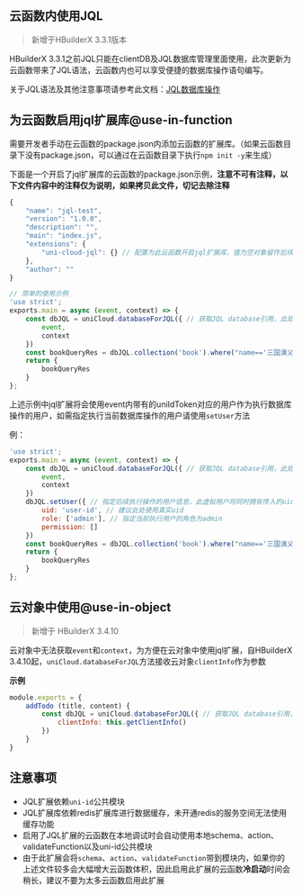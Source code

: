 ## 云函数内使用JQL

> 新增于HBuilderX 3.3.1版本

HBuilderX 3.3.1之前JQL只能在clientDB及JQL数据库管理里面使用，此次更新为云函数带来了JQL语法，云函数内也可以享受便捷的数据库操作语句编写。

关于JQL语法及其他注意事项请参考此文档：[JQL数据库操作](uniCloud/jql.md)

## 为云函数启用jql扩展库@use-in-function

需要开发者手动在云函数的package.json内添加云函数的扩展库。（如果云函数目录下没有package.json，可以通过在云函数目录下执行`npm init -y`来生成）

下面是一个开启了jql扩展库的云函数的package.json示例，**注意不可有注释，以下文件内容中的注释仅为说明，如果拷贝此文件，切记去除注释**

```js
{
	"name": "jql-test",
	"version": "1.0.0",
	"description": "",
	"main": "index.js",
	"extensions": {
		"uni-cloud-jql": {} // 配置为此云函数开启jql扩展库，值为空对象留作后续追加参数，暂无内容
	},
	"author": ""
}
```

```js
// 简单的使用示例
'use strict';
exports.main = async (event, context) => {
	const dbJQL = uniCloud.databaseForJQL({ // 获取JQL database引用，此处需要传入云函数的event和context，必传
		event,
		context 
	})
	const bookQueryRes = dbJQL.collection('book').where("name=='三国演义'").get() // 直接执行数据库操作
	return {
		bookQueryRes
	}
};
```

上述示例中jql扩展将会使用event内带有的uniIdToken对应的用户作为执行数据库操作的用户，如需指定执行当前数据库操作的用户请使用`setUser`方法

例：

```js
'use strict';
exports.main = async (event, context) => {
	const dbJQL = uniCloud.databaseForJQL({ // 获取JQL database引用，此处需要传入云函数的event和context
		event,
		context
	})
	dbJQL.setUser({ // 指定后续执行操作的用户信息，此虚拟用户将同时拥有传入的uid、role、permission
		uid: 'user-id', // 建议此处使用真实uid
		role: ['admin'], // 指定当前执行用户的角色为admin
		permission: []
	})
	const bookQueryRes = dbJQL.collection('book').where("name=='三国演义'").get() // 直接执行数据库操作
	return {
		bookQueryRes
	}
};
```

## 云对象中使用@use-in-object

> 新增于 HBuilderX 3.4.10

云对象中无法获取`event`和`context`，为方便在云对象中使用jql扩展，自HBuilderX 3.4.10起，`uniCloud.databaseForJQL`方法接收云对象`clientInfo`作为参数

**示例**

```js
module.exports = {
	addTodo (title, content) {
		const dbJQL = uniCloud.databaseForJQL({ // 获取JQL database引用，此处需要传入云对象的clientInfo
			clientInfo: this.getClientInfo()
		})
	}
}
```

## 注意事项

- JQL扩展依赖`uni-id`公共模块
- JQL扩展库依赖redis扩展库进行数据缓存，未开通redis的服务空间无法使用缓存功能
- 启用了JQL扩展的云函数在本地调试时会自动使用本地schema、action、validateFunction以及uni-id公共模块
- 由于此扩展会将`schema`、`action`、`validateFunction`带到模块内，如果你的上述文件较多会大幅增大云函数体积，因此启用此扩展的云函数**冷启动**时间会稍长，建议不要为太多云函数启用此扩展